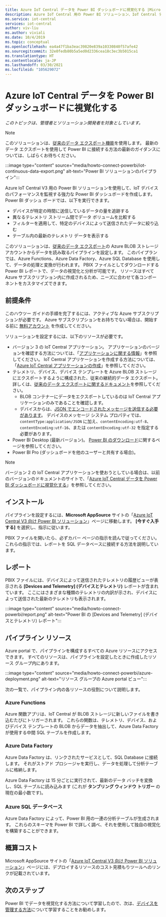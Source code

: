 ```yaml
---
title: Azure IoT Central データを Power BI ダッシュボードに視覚化する |Microsoft Docs
description: Azure IoT Central 用の Power BI ソリューション、IoT Central データを視覚化して分析します。
ms.service: iot-central
services: iot-central
author: viv-liu
ms.author: viviali
ms.date: 10/4/2019
ms.topic: conceptual
ms.openlocfilehash: ea4a47f1ba3eac39820e839a10330840f57afe42
ms.sourcegitcommit: 32e0fedb80b5a5ed0d2336cea18c3ec3b5015ca1
ms.translationtype: HT
ms.contentlocale: ja-JP
ms.lasthandoff: 03/30/2021
ms.locfileid: "105629072"
---
```

# <a name="visualize-and-analyze-your-azure-iot-central-data-in-a-power-bi-dashboard"></a>Azure IoT Central データを Power BI ダッシュボードに視覚化する

*このトピックは、管理者とソリューション開発者を対象としています。*

> [!Note] 
> このソリューションは、[従来のデータ エクスポート機能](./howto-export-data-legacy.md)を使用します。 最新のデータ エクスポートを使用して Power BI に接続する方法の最新のガイダンスについては、しばらくお待ちください。

:::image type="content" source="media/howto-connect-powerbi/iot-continuous-data-export.png" alt-text="Power BI ソリューションのパイプライン":::

Azure IoT Central V3 用の Power BI ソリューションを使用して、IoT デバイスのパフォーマンスを監視する強力な Power BI ダッシュボードを作成します。 Power BI ダッシュ ボードでは、以下を実行できます。

- デバイスが特定の時間に送信しているデータの量を追跡する
- 異なるテレメトリ ストリーム間でデータ ボリュームを比較する
- フィルターを適用して、特定のデバイスによって送信されたデータに絞り込む
- テーブル内の最新のテレメトリ データを表示する

このソリューションは、[従来のデータ エクスポート](./howto-export-data-legacy.md)の Azure BLOB ストレージ アカウントからデータを読み取るパイプラインを設定します。 このパイプランでは、Azure Functions、Azure Data Factory、Azure SQL Database を使用して、データの処理と変換が行われます。 PBIX ファイルとしてダウンロードする Power BI レポートで、データの視覚化と分析が可能です。 リソースはすべて Azure サブスクリプション内に作成されるため、ニーズに合わせて各コンポーネントをカスタマイズできます。

## <a name="prerequisites"></a>前提条件

このハウツー ガイドの手順を完了するには、アクティブな Azure サブスクリプションが必要です。 Azure サブスクリプションをお持ちでない場合は、開始する前に [無料アカウント](https://azure.microsoft.com/free/?WT.mc_id=A261C142F) を作成してください。

ソリューションを設定するには、以下のリソースが必要です。

- バージョン 3 の IoT Central アプリケーション。 アプリケーションのバージョンを確認する方法については、「[アプリケーションに関する情報](./howto-get-app-info.md)」を参照してください。 IoT Central アプリケーションを作成する方法については、「[Azure IoT Central アプリケーションの作成](./quick-deploy-iot-central.md)」を参照してください。
- テレメトリ、デバイス、デバイス テンプレートを Azure BLOB ストレージにエクスポートするように構成された、従来の継続的データ エクスポート。 詳しくは、[従来のデータ エクスポートに関するドキュメント](howto-export-data-legacy.md)を参照してください。
  - BLOB コンテナーにデータをエクスポートしているのは IoT Central アプリケーションのみであることを確認します。
  - デバイスからは、[JSON でエンコードされたメッセージを送信する必要があります](../../iot-hub/iot-hub-devguide-messages-d2c.md)。 デバイスのメッセージ システム プロパティでは、`contentType:application/JSON` に加え、`contentEncoding:utf-8`、`contentEncoding:utf-16`、または `contentEncoding:utf-32` を指定する必要があります。
- Power BI Desktop (最新バージョン)。 [Power BI のダウンロード](https://powerbi.microsoft.com/downloads/)に関するページを参照してください。
- Power BI Pro (ダッシュボードを他のユーザーと共有する場合)。

> [!NOTE]
> バージョン 2 の IoT Central アプリケーションを使おうとしている場合は、以前のバージョンのドキュメントのサイトで、「[Azure IoT Central データを Power BI ダッシュボードに視覚化する](/previous-versions/azure/iot-central/core/howto-connect-powerbi)」を参照してください。

## <a name="install"></a>インストール

パイプラインを設定するには、**Microsoft AppSource** サイトの「[Azure IoT Central V3 向け Power BI ソリューション](https://appsource.microsoft.com/product/web-apps/iot-central.power-bi-solution-iot-central)」ページに移動します。 **[今すぐ入手する]** を選択し、指示に従います。

PBIX ファイルを開いたら、必ずカバー ページの指示を読んで従ってください。 これらの指示では、レポートを SQL データベースに接続する方法を説明しています。

## <a name="report"></a>レポート

PBIX ファイルには、デバイスによって送信されたテレメトリの履歴ビューが表示される **[Devices and Telemetry] (デバイスとテレメトリ)** レポートが含まれています。 ここにはさまざまな種類のテレメトリの内訳が示され、デバイスによって送信された最新のテレメトリも表示されます。

:::image type="content" source="media/howto-connect-powerbi/report.png" alt-text="Power BI の [Devices and Telemetry] (デバイスとテレメトリ) レポート":::

## <a name="pipeline-resources"></a>パイプライン リソース

Azure portal で、パイプラインを構成するすべての Azure リソースにアクセスできます。 すべてのリソースは、パイプラインを設定したときに作成したリソース グループ内にあります。

:::image type="content" source="media/howto-connect-powerbi/azure-deployment.png" alt-text="リソース グループの Azure portal ビュー":::

次の一覧で、パイプライン内の各リソースの役割について説明します。

### <a name="azure-functions"></a>Azure Functions

Azure 関数アプリは、IoT Central が BLOB ストレージに新しいファイルを書き込むたびにトリガーされます。 これらの関数は、テレメトリ、デバイス、およびデバイス テンプレートの BLOB からデータを抽出して、Azure Data Factory が使用する中間 SQL テーブルを作成します。

### <a name="azure-data-factory"></a>Azure Data Factory

Azure Data Factory は、リンクされたサービスとして、SQL Database に接続します。 それがストアド プロシージャを実行し、データを処理して分析テーブルに格納します。

Azure Data Factory は 15 分ごとに実行されて、最新のデータ バッチを変換し、SQL テーブルに読み込みます (これが **タンブリング ウィンドウ トリガー** の現在の最小数です)。

### <a name="azure-sql-database"></a>Azure SQL データベース

Azure Data Factory によって、Power BI 用の一連の分析テーブルが生成されます。 これらのスキーマを Power BI で詳しく調べ、それを使用して独自の視覚化を構築することができます。

## <a name="estimated-costs"></a>概算コスト

Microsoft AppSource サイトの「[Azure IoT Central V3 向け Power BI ソリューション](https://appsource.microsoft.com/product/web-apps/iot-central.power-bi-solution-iot-central)」ページには、デプロイするリソースのコスト見積もりツールへのリンクが記載されています。

## <a name="next-steps"></a>次のステップ

Power BI でデータを視覚化する方法について学習したので、次は、[デバイスを管理する方法](howto-manage-devices.md)について学習することをお勧めします。

